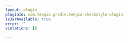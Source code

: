 ```yaml
---
layout: plugin
pluginId: com.tengio.gradle.tengio-checkstyle-plugin
isJarAvailable: true
error: ''
violations: []

---
```

